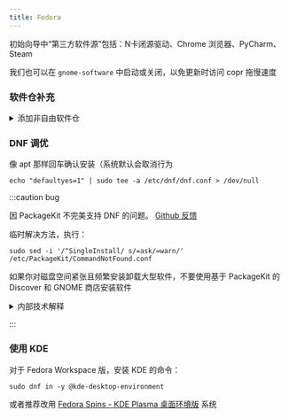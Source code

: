 ```yaml
---
title: Fedora
---
```


初始向导中“第三方软件源”包括：N卡闭源驱动、Chrome 浏览器、PyCharm、Steam

我们也可以在 `gnome-software` 中启动或关闭，以免更新时访问 copr 拖慢速度


<!--
方法二：使用“GNOME 软件”更新

[^2]: 若经常发生 Linux 内核故障，请看[内核问题](/docs/linux/kernel#fedora)文档
-->


### 软件仓补充

<details>
  <summary>添加非自由软件仓</summary>

非自由软件仓 != 第三方软件源。前者是指如 ffmpeg 等可能具有版权争议程序的包仓库

```shell
sudo dnf in -y \
  https://download1.rpmfusion.org/free/fedora/rpmfusion-free-release-$(rpm -E %fedora).noarch.rpm
sudo dnf in -y \
  https://download1.rpmfusion.org/nonfree/fedora/rpmfusion-nonfree-release-$(rpm -E %fedora).noarch.rpm
```

</details>

### DNF 调优

像 apt 那样回车确认安装（系统默认会取消行为

    echo "defaultyes=1" | sudo tee -a /etc/dnf/dnf.conf > /dev/null

:::caution bug

因 PackageKit 不完美支持 DNF 的问题。 [Github 反馈](https://github.com/PackageKit/PackageKit/issues/201)

临时解决方法，执行：

    sudo sed -i '/^SingleInstall/ s/=ask/=warn/' /etc/PackageKit/CommandNotFound.conf

如果你对磁盘空间紧张且频繁安装卸载大型软件，不要使用基于 PackageKit 的 Discover 和 GNOME 商店安装软件

<details>
  <summary>内部技术解释</summary>
  在 Fedora 中、CommandNotFound 模块使用 PackageKit 自动安装时，不会恰当处理 DNF 依赖关系，导致包移除时无法处理依赖而有效释放磁盘空间，推荐 dnf 命令行手动安装。
</details>

:::

### 使用 KDE

对于 Fedora Workspace 版，安装 KDE 的命令：

    sudo dnf in -y @kde-desktop-environment

或者推荐改用 [Fedora Spins - KDE Plasma 桌面环境版](https://spins.fedoraproject.org/zh_Hans_CN/kde/) 系统
